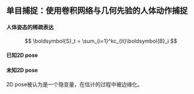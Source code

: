 ## 单目捕捉：使用卷积网络与几何先验的人体动作捕捉

#### 人体姿态的稀疏表达

$$
\boldsymbol{S}_t = \sum_{i=1}^kc_{it}\boldsymbol{B}_i
$$

#### 已知2D pose



#### 未知2D pose

2D pose被认为是一个隐变量，在估计的过程中被边缘化。

